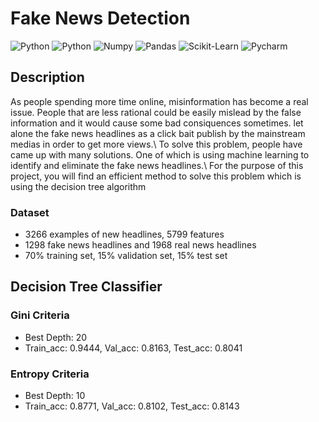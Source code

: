 # Fake News Detection
<img alt="Python" src="https://img.shields.io/badge/python-%2314354C.svg?style=for-the-badge&logo=python&logoColor=white"/> <img alt="Python" src="https://img.shields.io/badge/numpy-%23013243.svg?style=for-the-badge&logo=numpy&logoColor=white" />  <img alt="Numpy" 
src="https://img.shields.io/badge/pandas-%23150458.svg?style=for-the-badge&logo=pandas&logoColor=white" />  <img alt="Pandas" 
src="https://img.shields.io/badge/scikit--learn-%23F7931E.svg?style=for-the-badge&logo=scikit-learn&logoColor=white" /> <img alt="Scikit-Learn" 
src="https://img.shields.io/badge/pycharm-143?style=for-the-badge&logo=pycharm&logoColor=black&color=00b35a&labelColor=00b35a" /> <img alt="Pycharm" 
src="https://img.shields.io/badge/Jupyter-%23F37626.svg?style=for-the-badge&logo=Jupyter&logoColor=white" /> 

## Description
As people spending more time online, misinformation has become a real issue. People that are less rational could be easily mislead by the false information and it would cause some bad consiquences sometimes. let alone the fake news headlines as a click bait publish by the mainstream medias in order to get more views.\\
To solve this problem, people have came up with many solutions. One of which is using machine learning to identify and eliminate the fake news headlines.\\
For the purpose of this project, you will find an efficient method to solve this problem which is using the decision tree algorithm
 

### Dataset
- 3266 examples of new headlines, 5799 features
- 1298 fake news headlines and 1968 real news headlines
- 70% training set, 15% validation set, 15% test set

## Decision Tree Classifier
### Gini Criteria  
- Best Depth: 20
- Train_acc: 0.9444, Val_acc: 0.8163, Test_acc: 0.8041
### Entropy Criteria  
- Best Depth: 10
- Train_acc: 0.8771, Val_acc: 0.8102, Test_acc: 0.8143
